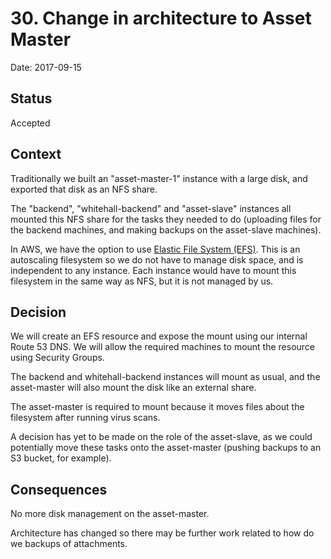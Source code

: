 # 30. Change in architecture to Asset Master

Date: 2017-09-15

## Status

Accepted

## Context

Traditionally we built an "asset-master-1" instance with a large disk, and exported
that disk as an NFS share.

The "backend", "whitehall-backend" and "asset-slave" instances all mounted this NFS
share for the tasks they needed to do (uploading files for the backend machines, and
making backups on the asset-slave machines).

In AWS, we have the option to use [Elastic File System (EFS)](https://aws.amazon.com/efs).
This is an autoscaling filesystem so we do not have to manage disk space, and is independent
to any instance. Each instance would have to mount this filesystem in the same way as NFS,
but it is not managed by us.

## Decision

We will create an EFS resource and expose the mount using our internal Route 53 DNS. We will allow
the required machines to mount the resource using Security Groups.

The backend and whitehall-backend instances will mount as usual, and the asset-master will also
mount the disk like an external share.

The asset-master is required to mount because it moves files about the filesystem after running
virus scans.

A decision has yet to be made on the role of the asset-slave, as we could potentially move
these tasks onto the asset-master (pushing backups to an S3 bucket, for example).

## Consequences

No more disk management on the asset-master.

Architecture has changed so there may be further work related to how do we backups of
attachments.
